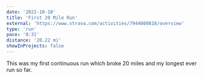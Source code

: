 ```yaml
---
date: '2022-10-10'
title: 'First 20 Mile Run'
external: 'https://www.strava.com/activities/7944000818/overview'
type: 'run'
pace: '8:31'
distance: '20.22 mi'
showInProjects: false
---
```


This was my first continuous run which broke 20 miles and my longest ever run so far.

